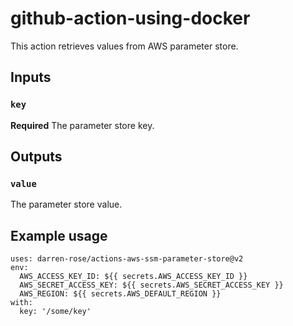 # github-action-using-docker

This action retrieves values from AWS parameter store.

## Inputs

### `key`

**Required** The parameter store key.

## Outputs

### `value`

The parameter store value.

## Example usage
```
uses: darren-rose/actions-aws-ssm-parameter-store@v2
env:	
  AWS_ACCESS_KEY_ID: ${{ secrets.AWS_ACCESS_KEY_ID }}	
  AWS_SECRET_ACCESS_KEY: ${{ secrets.AWS_SECRET_ACCESS_KEY }}	
  AWS_REGION: ${{ secrets.AWS_DEFAULT_REGION }}
with:
  key: '/some/key'
```
